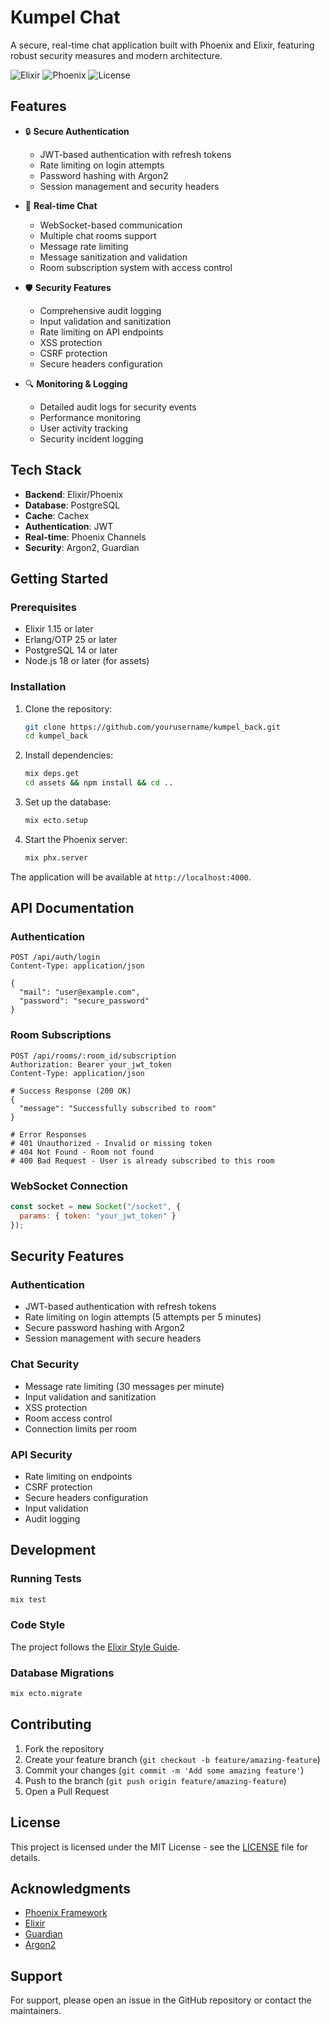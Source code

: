 # Kumpel Chat

A secure, real-time chat application built with Phoenix and Elixir, featuring robust security measures and modern architecture.

![Elixir](https://img.shields.io/badge/Elixir-1.15-blue)
![Phoenix](https://img.shields.io/badge/Phoenix-1.7-green)
![License](https://img.shields.io/badge/license-MIT-blue)

## Features

- 🔒 **Secure Authentication**
  - JWT-based authentication with refresh tokens
  - Rate limiting on login attempts
  - Password hashing with Argon2
  - Session management and security headers

- 💬 **Real-time Chat**
  - WebSocket-based communication
  - Multiple chat rooms support
  - Message rate limiting
  - Message sanitization and validation
  - Room subscription system with access control

- 🛡️ **Security Features**
  - Comprehensive audit logging
  - Input validation and sanitization
  - Rate limiting on API endpoints
  - XSS protection
  - CSRF protection
  - Secure headers configuration

- 🔍 **Monitoring & Logging**
  - Detailed audit logs for security events
  - Performance monitoring
  - User activity tracking
  - Security incident logging

## Tech Stack

- **Backend**: Elixir/Phoenix
- **Database**: PostgreSQL
- **Cache**: Cachex
- **Authentication**: JWT
- **Real-time**: Phoenix Channels
- **Security**: Argon2, Guardian

## Getting Started

### Prerequisites

- Elixir 1.15 or later
- Erlang/OTP 25 or later
- PostgreSQL 14 or later
- Node.js 18 or later (for assets)

### Installation

1. Clone the repository:
   ```bash
   git clone https://github.com/yourusername/kumpel_back.git
   cd kumpel_back
   ```

2. Install dependencies:
   ```bash
   mix deps.get
   cd assets && npm install && cd ..
   ```

3. Set up the database:
   ```bash
   mix ecto.setup
   ```

4. Start the Phoenix server:
   ```bash
   mix phx.server
   ```

The application will be available at `http://localhost:4000`.

## API Documentation

### Authentication

```http
POST /api/auth/login
Content-Type: application/json

{
  "mail": "user@example.com",
  "password": "secure_password"
}
```

### Room Subscriptions

```http
POST /api/rooms/:room_id/subscription
Authorization: Bearer your_jwt_token
Content-Type: application/json

# Success Response (200 OK)
{
  "message": "Successfully subscribed to room"
}

# Error Responses
# 401 Unauthorized - Invalid or missing token
# 404 Not Found - Room not found
# 400 Bad Request - User is already subscribed to this room
```

### WebSocket Connection

```javascript
const socket = new Socket("/socket", {
  params: { token: "your_jwt_token" }
});
```

## Security Features

### Authentication
- JWT-based authentication with refresh tokens
- Rate limiting on login attempts (5 attempts per 5 minutes)
- Secure password hashing with Argon2
- Session management with secure headers

### Chat Security
- Message rate limiting (30 messages per minute)
- Input validation and sanitization
- XSS protection
- Room access control
- Connection limits per room

### API Security
- Rate limiting on endpoints
- CSRF protection
- Secure headers configuration
- Input validation
- Audit logging

## Development

### Running Tests

```bash
mix test
```

### Code Style

The project follows the [Elixir Style Guide](https://github.com/christopheradams/elixir_style_guide).

### Database Migrations

```bash
mix ecto.migrate
```

## Contributing

1. Fork the repository
2. Create your feature branch (`git checkout -b feature/amazing-feature`)
3. Commit your changes (`git commit -m 'Add some amazing feature'`)
4. Push to the branch (`git push origin feature/amazing-feature`)
5. Open a Pull Request

## License

This project is licensed under the MIT License - see the [LICENSE](LICENSE) file for details.

## Acknowledgments

- [Phoenix Framework](https://www.phoenixframework.org/)
- [Elixir](https://elixir-lang.org/)
- [Guardian](https://github.com/ueberauth/guardian)
- [Argon2](https://github.com/riverrun/argon2_elixir)

## Support

For support, please open an issue in the GitHub repository or contact the maintainers.
